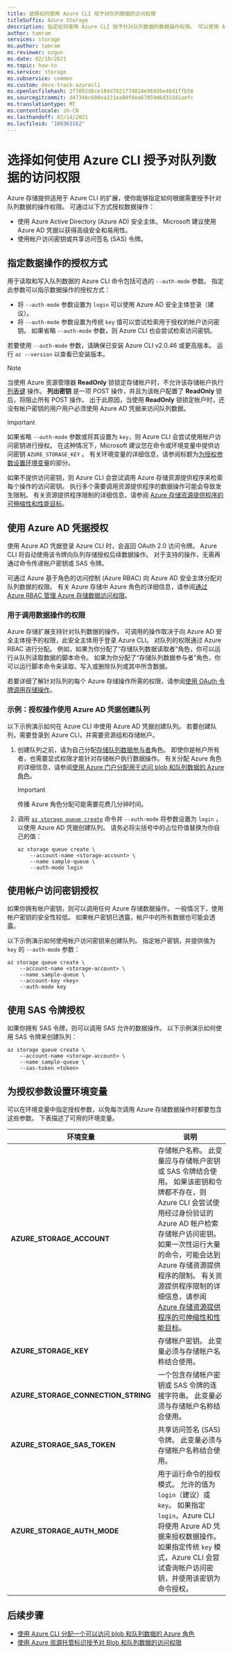 ```yaml
---
title: 选择如何使用 Azure CLI 授予对队列数据的访问权限
titleSuffix: Azure Storage
description: 指定如何使用 Azure CLI 授予针对队列数据的数据操作权限。 可以使用 Azure AD 凭据、帐户访问密钥或共享访问签名 (SAS) 令牌授权数据操作。
author: tamram
services: storage
ms.author: tamram
ms.reviewer: ozgun
ms.date: 02/10/2021
ms.topic: how-to
ms.service: storage
ms.subservice: common
ms.custom: devx-track-azurecli
ms.openlocfilehash: 2f7092d8ce184d7021774814e96935e46d1ffb56
ms.sourcegitcommit: d4734bc680ea221ea80fdea67859d6d32241aefc
ms.translationtype: MT
ms.contentlocale: zh-CN
ms.lasthandoff: 02/14/2021
ms.locfileid: "100363162"
---
```

# <a name="choose-how-to-authorize-access-to-queue-data-with-azure-cli"></a>选择如何使用 Azure CLI 授予对队列数据的访问权限

Azure 存储提供适用于 Azure CLI 的扩展，使你能够指定如何根据需要授予针对队列数据的操作权限。 可通过以下方式授权数据操作：

- 使用 Azure Active Directory (Azure AD) 安全主体。 Microsoft 建议使用 Azure AD 凭据以获得高级安全和易用性。
- 使用帐户访问密钥或共享访问签名 (SAS) 令牌。

## <a name="specify-how-data-operations-are-authorized"></a>指定数据操作的授权方式

用于读取和写入队列数据的 Azure CLI 命令包括可选的 `--auth-mode` 参数。 指定此参数可以指示数据操作的授权方式：

- 将 `--auth-mode` 参数设置为 `login` 可以使用 Azure AD 安全主体登录（建议）。
- 将 `--auth-mode` 参数设置为传统 `key` 值可以尝试检索用于授权的帐户访问密钥。 如果省略 `--auth-mode` 参数，则 Azure CLI 也会尝试检索访问密钥。

若要使用 `--auth-mode` 参数，请确保已安装 Azure CLI v2.0.46 或更高版本。 运行 `az --version` 以查看已安装版本。

> [!NOTE]
> 当使用 Azure 资源管理器 **ReadOnly** 锁锁定存储帐户时，不允许该存储帐户执行 [列表键](/rest/api/storagerp/storageaccounts/listkeys) 操作。 **列出密钥** 是一项 POST 操作，并且为该帐户配置了 **ReadOnly** 锁后，将阻止所有 POST 操作。 出于此原因，当使用 **ReadOnly** 锁锁定帐户时，还没有帐户密钥的用户用户必须使用 Azure AD 凭据来访问队列数据。

> [!IMPORTANT]
> 如果省略 `--auth-mode` 参数或将其设置为 `key`，则 Azure CLI 会尝试使用帐户访问密钥进行授权。 在这种情况下，Microsoft 建议您在命令或环境变量中提供访问密钥 `AZURE_STORAGE_KEY` 。 有关环境变量的详细信息，请参阅标题为[为授权参数设置环境变量](#set-environment-variables-for-authorization-parameters)的部分。
>
> 如果不提供访问密钥，则 Azure CLI 会尝试调用 Azure 存储资源提供程序来检索每个操作的访问密钥。 执行多个需要调用资源提供程序的数据操作可能会导致发生限制。 有关资源提供程序限制的详细信息，请参阅 [Azure 存储资源提供程序的可伸缩性和性能目标](../common/scalability-targets-resource-provider.md)。

## <a name="authorize-with-azure-ad-credentials"></a>使用 Azure AD 凭据授权

使用 Azure AD 凭据登录 Azure CLI 时，会返回 OAuth 2.0 访问令牌。 Azure CLI 将自动使用该令牌向队列存储授权后续数据操作。 对于支持的操作，无需再通过命令传递帐户密钥或 SAS 令牌。

可通过 Azure 基于角色的访问控制 (Azure RBAC) 向 Azure AD 安全主体分配对队列数据的权限。 有关 Azure 存储中 Azure 角色的详细信息，请参阅[通过 Azure RBAC 管理 Azure 存储数据访问权限](../common/storage-auth-aad-rbac-portal.md)。

### <a name="permissions-for-calling-data-operations"></a>用于调用数据操作的权限

Azure 存储扩展支持针对队列数据的操作。 可调用的操作取决于向 Azure AD 安全主体授予的权限，此安全主体用于登录 Azure CLI。 对队列的权限通过 Azure RBAC 进行分配。 例如，如果为你分配了“存储队列数据读取者”角色，你可以运行从队列读取数据的脚本命令。 如果为你分配了“存储队列数据参与者”角色，你可以运行脚本命令来读取、写入或删除队列或其中所含数据。

若要详细了解针对队列的每个 Azure 存储操作所需的权限，请参阅[使用 OAuth 令牌调用存储操作](/rest/api/storageservices/authorize-with-azure-active-directory#call-storage-operations-with-oauth-tokens)。  

### <a name="example-authorize-an-operation-to-create-a-queue-with-azure-ad-credentials"></a>示例：授权操作使用 Azure AD 凭据创建队列

以下示例演示如何在 Azure CLI 中使用 Azure AD 凭据创建队列。 若要创建队列，需要登录到 Azure CLI，并需要资源组和存储帐户。

1. 创建队列之前，请为自己分配[存储队列数据参与者](../../role-based-access-control/built-in-roles.md#storage-queue-data-contributor)角色。 即使你是帐户所有者，也需要显式权限才能针对存储帐户执行数据操作。 有关分配 Azure 角色的详细信息，请参阅[使用 Azure 门户分配用于访问 blob 和队列数据的 Azure 角色](../common/storage-auth-aad-rbac-portal.md)。

    > [!IMPORTANT]
    > 传播 Azure 角色分配可能需要花费几分钟时间。

1. 调用 [`az storage queue create`](/cli/azure/storage/queue#az-storage-queue-create) 命令并 `--auth-mode` 将参数设置为 `login` ，以使用 Azure AD 凭据创建队列。 请务必将尖括号中的占位符值替换为你自己的值：

    ```azurecli
    az storage queue create \
        --account-name <storage-account> \
        --name sample-queue \
        --auth-mode login
    ```

## <a name="authorize-with-the-account-access-key"></a>使用帐户访问密钥授权

如果你拥有帐户密钥，则可以调用任何 Azure 存储数据操作。 一般情况下，使用帐户密钥的安全性较低。 如果帐户密钥已透露，帐户中的所有数据也可能会透露。

以下示例演示如何使用帐户访问密钥来创建队列。 指定帐户密钥，并提供值为 `key` 的 `--auth-mode` 参数：

```azurecli
az storage queue create \
    --account-name <storage-account> \
    --name sample-queue \
    --account-key <key>
    --auth-mode key
```

## <a name="authorize-with-a-sas-token"></a>使用 SAS 令牌授权

如果你拥有 SAS 令牌，则可以调用 SAS 允许的数据操作。 以下示例演示如何使用 SAS 令牌来创建队列：

```azurecli
az storage queue create \
    --account-name <storage-account> \
    --name sample-queue \
    --sas-token <token>
```

## <a name="set-environment-variables-for-authorization-parameters"></a>为授权参数设置环境变量

可以在环境变量中指定授权参数，以免每次调用 Azure 存储数据操作时都要包含这些参数。 下表描述了可用的环境变量。

| 环境变量 | 说明 |
|--|--|
| **AZURE_STORAGE_ACCOUNT** | 存储帐户名称。 此变量应与存储帐户密钥或 SAS 令牌结合使用。 如果该密钥和令牌都不存在，则 Azure CLI 会尝试使用经过身份验证的 Azure AD 帐户检索存储帐户访问密钥。 如果一次性运行大量的命令，可能会达到 Azure 存储资源提供程序的限制。 有关资源提供程序限制的详细信息，请参阅 [Azure 存储资源提供程序的可伸缩性和性能目标](../common/scalability-targets-resource-provider.md)。 |
| **AZURE_STORAGE_KEY** | 存储帐户密钥。 此变量必须与存储帐户名称结合使用。 |
| **AZURE_STORAGE_CONNECTION_STRING** | 一个包含存储帐户密钥或 SAS 令牌的连接字符串。 此变量必须与存储帐户名称结合使用。 |
| **AZURE_STORAGE_SAS_TOKEN** | 共享访问签名 (SAS) 令牌。 此变量必须与存储帐户名称结合使用。 |
| **AZURE_STORAGE_AUTH_MODE** | 用于运行命令的授权模式。 允许的值为 `login`（建议）或 `key`。 如果指定 `login`，Azure CLI 将使用 Azure AD 凭据来授权数据操作。 如果指定传统 `key` 模式，Azure CLI 会尝试查询帐户访问密钥，并使用该密钥为命令授权。 |

## <a name="next-steps"></a>后续步骤

- [使用 Azure CLI 分配一个可以访问 blob 和队列数据的 Azure 角色](../common/storage-auth-aad-rbac-cli.md)
- [使用 Azure 资源托管标识授予对 Blob 和队列数据的访问权限](../common/storage-auth-aad-msi.md)
